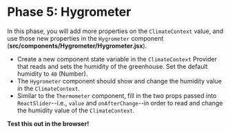 # Phase 5: Hygrometer

In this phase, you will add more properties on the `ClimateContext` value, and
use those new properties in the `Hygrometer` component
(__src/components/Hygrometer/Hygrometer.jsx__).

- Create a new component state variable in the `ClimateContext` Provider that
  reads and sets the humidity of the greenhouse. Set the default humidity to
  `40` (Number).
- The `Hygrometer` component should show and change the humidity value in the
  `ClimateContext`.
- Similar to the `Thermometer` component, fill in the two props passed into
  `ReactSlider`--i.e., `value` and `onAfterChange`--in order to read and change
  the humidity value of the `ClimateContext`.

**Test this out in the browser!**
